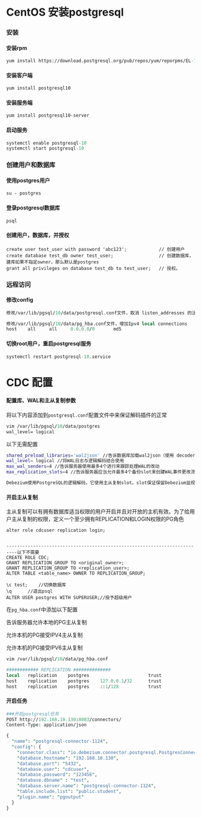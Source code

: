 # CentOS 安装postgresql

### 安装

#### 安装rpm

```perl
yum install https://download.postgresql.org/pub/repos/yum/reporpms/EL-7-x86_64/pgdg-redhat-repo-latest.noarch.rpm
```

#### 安装客户端

```perl
yum install postgresql10
```

#### 安装服务端

```perl
yum install postgresql10-server
```

#### 启动服务

```perl
systemctl enable postgresql-10
systemctl start postgresql-10
```

### 创建用户和数据库

#### 使用postgres用户

```perl
su - postgres
```
#### 登录postgresql数据库
```perl
psql
```
#### 创建用户，数据库，并授权
```plsql
create user test_user with password 'abc123';            // 创建用户
create database test_db owner test_user;                 // 创建数据库，建库如果不指定owner，那么默认是postgres
grant all privileges on database test_db to test_user;   // 授权。
```

### 远程访问

#### 修改config

```perl
修改/var/lib/pgsql/10/data/postgresql.conf文件，取消 listen_addresses 的注释，将参数值改为“*”

修改/var/lib/pgsql/10/data/pg_hba.conf文件，增加Ipv4 local connections
host	all		all		0.0.0.0/0		md5
```

#### 切换root用户，重启postgresql服务

```perl
systemctl restart postgresql-10.service
```

# CDC 配置

#### 配置库、WAL和主从复制参数

将以下内容添加到`postgresql.conf`配置文件中来保证解码插件的正常

```perl
vim /var/lib/pgsql/10/data/postgres
wal_level= logical
```

以下无需配置

```bash
shared_preload_libraries='wal2json' //告诉数据库加载wal2json（使用 decoderbuf 来代表 protobuf）
wal_level= logical //将WAL日志与逻辑解码结合使用
max_wal_senders=4 //告诉服务器使用最多4个进行来跟踪处理WAL的改动
max_replication_slots=4 //告诉服务器应当允许最多4个备份slot来创建WAL事件更改流

Debezium使用PostgreSQL的逻辑解码，它使用主从复制slot。slot保证保留Debezium监视所需的所有WAL，即使在Debezium中断期间。因此，密切监视slot非常重要，以避免过多的磁盘消耗和其他可能发生的情况，如Debezium slot 闲置时间过长导致编目膨胀。
```

#### 开启主从复制

主从复制可以有拥有数据库适当权限的用户开启并且对开放的主机有效。为了给用户主从复制的权限，定义一个至少拥有REPLICATION和LOGIN权限的PG角色

```plsql
alter role cdcuser replication login;


--------------------------------------------------------------------------以下不需要
CREATE ROLE CDC;
GRANT REPLICATION_GROUP TO <original_owner>;
GRANT REPLICATION_GROUP TO <replication_user>;
ALTER TABLE <table_name> OWNER TO REPLICATION_GROUP;

\c test;	//切换数据库
\q		//退出psql
ALTER USER postgres WITH SUPERUSER;//授予超级用户
```

在`pg_hba.conf`中添加以下配置

告诉服务器允许本地的PG主从复制

允许本机的PG接受IPV4主从复制

允许本机的PG接受IPV6主从复制

```perl
vim /var/lib/pgsql/10/data/pg_hba.conf

############ REPLICATION ##############
local   replication    postgres                      trust
host    replication    postgres    127.0.0.1/32      trust 
host    replication    postgres    ::1/128           trust
```

#### 开启任务

```perl
###开启postgresql任务
POST http://192.168.10.130:8083/connectors/
Content-Type: application/json

{
  "name": "postgresql-connector-1124",
  "config": {
    "connector.class": "io.debezium.connector.postgresql.PostgresConnector",
    "database.hostname": "192.168.10.130",
    "database.port": "5432",
    "database.user": "cdcuser",
    "database.password": "123456",
    "database.dbname" : "test",
    "database.server.name": "postgresql-connector-1124",
    "table.include.list": "public.student",
    "plugin.name": "pgoutput"
  }
}
```

